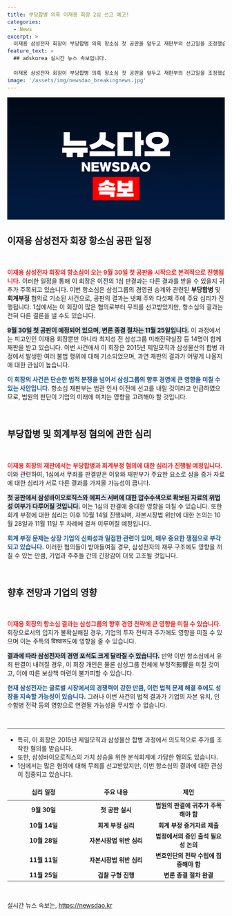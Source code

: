 ```yaml
---
title: 부당합병 의혹 이재용 회장 2심 선고 예고!
categories:
  - News
excerpt: >
  이재용 삼성전자 회장이 부당합병 의혹 항소심 첫 공판을 앞두고 재판부의 선고일을 조정했습니다. 내년 1월 이전 결과 발표 가능성! 1심에서 무죄 판결을 받은 그는 다시 법정에 서게 됩니다. 클릭하여 새로운 전개를 확인하세요!
feature_text: >
  ## adskorea 실시간 뉴스 속보입니다.

  이재용 삼성전자 회장이 부당합병 의혹 항소심 첫 공판을 앞두고 재판부의 선고일을 조정했습니다. 내년 1월 이전 결과 발표 가능성! 1심에서 무죄 판결을 받은 그는 다시 법정에 서게 됩니다. 클릭하여 새로운 전개를 확인하세요!
image: '/assets/img/newsdao_breakingnews.jpg'
---
```


<p><img src="/assets/img/newsdao_breakingnews.jpg" alt="adskorea 속보" /></p>

<h2 data-ke-size="size26">이재용 삼성전자 회장 항소심 공판 일정</h2>

<p data-ke-size="size16">&nbsp;</p>

<p><b><span style="color: #ee2323;">이재용 삼성전자 회장의 항소심이 오는 9월 30일 첫 공판을 시작으로 본격적으로 진행됩니다.</span></b> 이러한 일정을 통해 이 회장은 이전의 1심 판결과는 다른 결과를 받을 수 있을지 귀추가 주목되고 있습니다. 이번 항소심은 삼성그룹의 경영권 승계와 관련된 <b>부당합병</b> 및 <b>회계부정</b> 혐의로 기소된 사건으로, 공판의 결과는 넷째 주와 다섯째 주에 주요 심리가 진행됩니다. 1심에서는 이 회장이 많은 혐의로부터 무죄를 선고받았지만, 항소심의 결과는 전혀 다른 결론을 낼 수도 있습니다. </p>

<p><b><span style="background-color: #21538527;">9월 30일 첫 공판이 예정되어 있으며, 변론 종결 절차는 11월 25일입니다.</span></b> 이 과정에서는 피고인인 이재용 회장뿐만 아니라 최지성 전 삼성그룹 미래전략실장 등 14명이 함께 재판을 받고 있습니다. 이번 사건에서 이 회장은 2015년 제일모직과 삼성물산의 합병 과정에서 발생한 여러 불법 행위에 대해 기소되었으며, 과연 재판의 결과가 어떻게 나올지에 대한 관심이 높습니다. </p>

<p><b><span style="color: #1a5490;">이 회장의 사건은 단순한 법적 분쟁을 넘어서 삼성그룹의 향후 경영에 큰 영향을 미칠 수 있는 사안입니다.</span></b> 항소심 재판부는 법관 인사 이전에 선고를 내릴 것이라고 언급하였으므로, 법원의 판단이 기업의 미래에 미치는 영향을 고려해야 할 것입니다.</p>

<p data-ke-size="size16">&nbsp;</p>

<h2 data-ke-size="size26">부당합병 및 회계부정 혐의에 관한 심리</h2>

<p data-ke-size="size16">&nbsp;</p>

<p><b><span style="color: #ee2323;">이재용 회장의 재판에서는 부당합병과 회계부정 혐의에 대한 심리가 진행될 예정입니다.</span></b> 이와 관련하여, 1심에서 무죄를 판결받은 이유와 재판부가 주요한 요소로 삼을 증거 자료에 대한 심리가 서로 다른 결과를 가져올 가능성이 큽니다.</p>

<p><b><span style="background-color: #21538527;">첫 공판에서 삼성바이오로직스와 에피스 서버에 대한 압수수색으로 확보된 자료의 위법성 여부가 다루어질 것입니다.</span></b> 이는 1심의 판결에 중대한 영향을 미칠 수 있습니다. 또한 회계 부정에 대한 심리는 이후 10월 14일 진행되며, 자본시장법 위반에 대한 논의는 10월 28일과 11월 11일 두 차례에 걸쳐 이루어질 예정입니다.</p>

<p><b><span style="color: #1a5490;">회계 부정 문제는 상장 기업의 신뢰성과 밀접한 관련이 있어, 매우 중요한 쟁점으로 부각되고 있습니다.</span></b> 이러한 혐의들이 받아들여질 경우, 삼성전자의 재무 구조에도 영향을 끼칠 수 있는 만큼, 기업과 주주들 간의 긴장감이 더욱 고조될 것입니다.</p>

<p data-ke-size="size16">&nbsp;</p>

<h2 data-ke-size="size26">향후 전망과 기업의 영향</h2>

<p data-ke-size="size16">&nbsp;</p>

<p><b><span style="color: #ee2323;">이재용 회장의 항소심 결과는 삼성그룹의 향후 경영 전략에 큰 영향을 미칠 수 있습니다.</span></b> 회장으로서의 입지가 불확실해질 경우, 기업의 투자 전략과 주가에도 영향을 미칠 수 있으며 이는 주특의 विश्वास도에 영향을 줄 수 있습니다.</p>

<p><b><span style="background-color: #21538527;">결과에 따라 삼성전자의 경영 포석도 크게 달라질 수 있습니다.</span></b> 만약 이번 항소심에서 유죄 판결이 내려질 경우, 이 회장 개인은 물론 삼성그룹 전체에 부정적影響을 미칠 것이고, 이에 따른 보상책 마련이 불가피할 수 있습니다. </p>

<p><b><span style="color: #1a5490;">현재 삼성전자는 글로벌 시장에서의 경쟁력이 강한 만큼, 이런 법적 문제 해결 후에도 성장을 지속할 가능성이 있습니다.</span></b> 그러나 이번 사건의 법적 결과가 기업의 자본 유치, 인수합병 전략 등의 영향으로 연결될 가능성을 무시할 수 없습니다.</p>

<p data-ke-size="size16">&nbsp;</p>

<hr>

<ul>
  <li>특히, 이 회장은 2015년 제일모직과 삼성물산 합병 과정에서 의도적으로 주가를 조작한 혐의를 받습니다.</li>
  <li>또한, 삼성바이오로직스의 가치 상승을 위한 분식회계에 가담한 혐의도 있습니다.</li>
  <li>1심에서는 많은 혐의에 대해 무죄를 선고받았지만, 이번 항소심의 결과에 대한 관심이 집중되고 있습니다.</li>
</ul>

<table style="width: 100%; border-collapse: collapse;">
  <thead>
    <tr>
      <td style="width: 33%; text-align: center; height: 30px;"><b>심리 일정</b></td>
      <td style="width: 33%; text-align: center; height: 30px;"><b>주요 내용</b></td>
      <td style="width: 33%; text-align: center; height: 30px;"><b>제언</b></td>
    </tr>
  </thead>
  <tbody>
    <tr>
      <td style="text-align: center; height: 17px;"><b>9월 30일</b></td>
      <td style="text-align: center; height: 17px;"><b>첫 공판 실시</b></td>
      <td style="text-align: center; height: 17px;"><b>법원의 판결에 귀추가 주목해야 함</b></td>
    </tr>
    <tr>
      <td style="text-align: center; height: 17px;"><b>10월 14일</b></td>
      <td style="text-align: center; height: 17px;"><b>회계 부정 심리</b></td>
      <td style="text-align: center; height: 17px;"><b>회계 부정 증거자료 제출</b></td>
    </tr>
    <tr>
      <td style="text-align: center; height: 17px;"><b>10월 28일</b></td>
      <td style="text-align: center; height: 17px;"><b>자본시장법 위반 심리</b></td>
      <td style="text-align: center; height: 17px;"><b>법정에서의 증인 출석 필요성 논의</b></td>
    </tr>
    <tr>
      <td style="text-align: center; height: 17px;"><b>11월 11일</b></td>
      <td style="text-align: center; height: 17px;"><b>자본시장법 위반 심리</b></td>
      <td style="text-align: center; height: 17px;"><b>변호인단의 전략 수립에 집중해야 함</b></td>
    </tr>
    <tr>
      <td style="text-align: center; height: 17px;"><b>11월 25일</b></td>
      <td style="text-align: center; height: 17px;"><b>검찰 구형 진행</b></td>
      <td style="text-align: center; height: 17px;"><b>변론 종결 절차 완결</b></td>
    </tr>
  </tbody>
</table>

<p data-ke-size="size16">&nbsp;</p>
실시간 뉴스 속보는, <a href="https://newsdao.kr" rel="dofollow">https://newsdao.kr</a>


